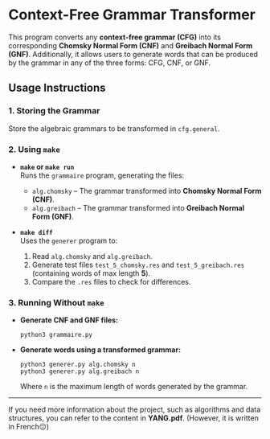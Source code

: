 # Context-Free Grammar Transformer

This program converts any **context-free grammar (CFG)** into its corresponding **Chomsky Normal Form (CNF)** and **Greibach Normal Form (GNF)**. Additionally, it allows users to generate words that can be produced by the grammar in any of the three forms: CFG, CNF, or GNF.

## Usage Instructions

### 1. Storing the Grammar  
Store the algebraic grammars to be transformed in `cfg.general`.

### 2. Using `make`

- **`make` or `make run`**  
  Runs the `grammaire` program, generating the files:
  - `alg.chomsky` – The grammar transformed into **Chomsky Normal Form (CNF)**.
  - `alg.greibach` – The grammar transformed into **Greibach Normal Form (GNF)**.

- **`make diff`**  
  Uses the `generer` program to:  
  1. Read `alg.chomsky` and `alg.greibach`.  
  2. Generate test files `test_5_chomsky.res` and `test_5_greibach.res` (containing words of max length **5**).  
  3. Compare the `.res` files to check for differences.

### 3. Running Without `make`

- **Generate CNF and GNF files:**  
  ```
  python3 grammaire.py
  ```

- **Generate words using a transformed grammar:**  
  ```
  python3 generer.py alg.chomsky n
  python3 generer.py alg.greibach n
  ```
  Where `n` is the maximum length of words generated by the grammar.

---

If you need more information about the project, such as algorithms and data structures, you can refer to the content in **YANG.pdf**. (However, it is written in French😑)


